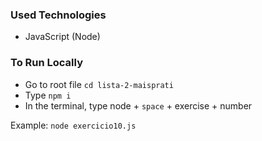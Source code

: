### Used Technologies

- JavaScript (Node)

### To Run Locally

- Go to root file `cd lista-2-maisprati`
- Type `npm i`
- In the terminal, type node + `space` + exercise + number

Example: `node exercicio10.js`
